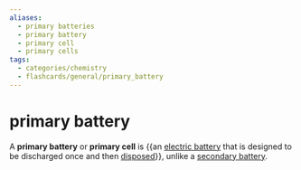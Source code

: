 ```yaml
---
aliases:
  - primary batteries
  - primary battery
  - primary cell
  - primary cells
tags:
  - categories/chemistry
  - flashcards/general/primary_battery
---
```


# primary battery

A __primary battery__ or __primary cell__ is {{an [electric battery](electric%20battery.md) that is designed to be discharged once and then [disposed](disposable%20product.md)}}, unlike a [secondary battery](rechargeable%20battery.md).

